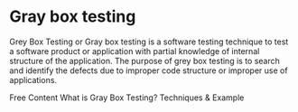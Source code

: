 # Gray box testing

Grey Box Testing or Gray box testing is a software testing technique to test a software product or application with partial knowledge of internal structure of the application. The purpose of grey box testing is to search and identify the defects due to improper code structure or improper use of applications.

<ResourceGroupTitle>Free Content</ResourceGroupTitle>
<BadgeLink colorScheme='yellow' badgeText='Read' href='https://www.guru99.com/grey-box-testing.html'>What is Gray Box Testing? Techniques & Example</BadgeLink>